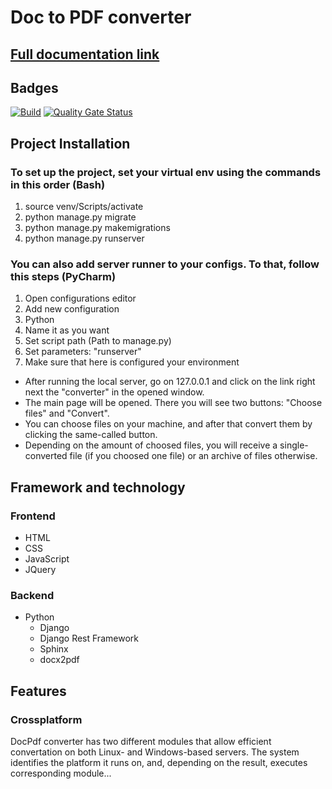 # Doc to PDF converter
## [Full documentation link](https://innoswp.github.io/05-DocPdf-Converter/)

## Badges
[![Build](https://github.com/InnoSWP/05-DocPdf-Converter/actions/workflows/build.yml/badge.svg)](https://github.com/InnoSWP/05-DocPdf-Converter/actions/workflows/build.yml)
[![Quality Gate Status](https://sonarcloud.io/api/project_badges/measure?project=InnoSWP_05-DocPdf-Converter&metric=alert_status)](https://sonarcloud.io/summary/new_code?id=InnoSWP_05-DocPdf-Converter)

## Project Installation
### To set up the project, set your virtual env using the commands in this order (Bash)
1. source venv/Scripts/activate
2. python manage.py migrate
3. python manage.py makemigrations
4. python manage.py runserver

### You can also add server runner to your configs. To that, follow this steps (PyCharm)
1. Open configurations editor
2. Add new configuration
3. Python
4. Name it as you want
5. Set script path (Path to manage.py)
6. Set parameters: "runserver"
7. Make sure that here is configured your environment

* After running the local server, go on 127.0.0.1 and click on the link right next the "converter" in the opened window.
* The main page will be opened. There you will see two buttons: "Choose files" and "Convert".
* You can choose files on your machine, and after that convert them by clicking the same-called button.
* Depending on the amount of choosed files, you will receive a single-converted file (if you choosed one file) or an archive of files otherwise.

## Framework and technology
### Frontend

- HTML
- CSS
- JavaScript
- JQuery

### Backend

- Python
  - Django
  - Django Rest Framework
  - Sphinx
  - docx2pdf

## Features
### Crossplatform
DocPdf converter has two different modules that allow efficient convertation on both Linux- and Windows-based servers. The system identifies the platform it runs on, and, depending on the result, executes corresponding module...
